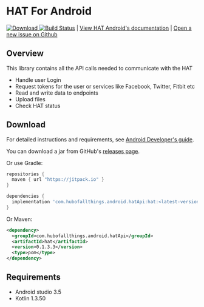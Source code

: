 # HAT For Android
[ ![Download](https://api.bintray.com/packages/lizchandler/HAT-API-Android/com.hubofallthings.android.hatApi/images/download.svg) ](https://bintray.com/lizchandler/HAT-API-Android/com.hubofallthings.android.hatApi/_latestVersion) 
[![Build Status](https://travis-ci.org/Hub-of-all-Things/HAT-API-Android.svg?branch=master)](https://travis-ci.org/Hub-of-all-Things/HAT-API-Android)
 | [View HAT Android's documentation][1] | [Open a new issue on Github][2]

## Overview
This library contains all the API calls needed to communicate with the HAT

- Handle user Login
- Request tokens for the user or services like Facebook, Twitter, Fitbit etc
- Read and write data to endpoints
- Upload files
- Check HAT status

Download
--------
For detailed instructions and requirements, see [Android Developer's guide][1].

You can download a jar from GitHub's [releases page][4].

Or use Gradle:

```gradle
repositories {
  maven { url "https://jitpack.io" }
}

dependencies {
  implementation 'com.hubofallthings.android.hatApi:hat:<latest-version>'
}
```

Or Maven:

```xml
<dependency>
  <groupId>com.hubofallthings.android.hatApi</groupId>
  <artifactId>hat</artifactId>
  <version>0.1.3.3</version>
  <type>pom</type>
</dependency>
```
## Requirements

* Android studio 3.5
* Kotlin 1.3.50

[1]: https://developers.hubofallthings.com/guides/android-guide
[2]: https://github.com/Hub-of-all-Things/HAT-API-Android/issues
[3]: https://developers.hubofallthings.com/guides/application-management
[4]: https://github.com/Hub-of-all-Things/HAT-API-Android/releases
